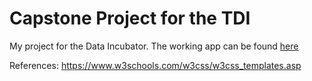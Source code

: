 # Capstone Project for the TDI 

My project for the Data Incubator.
The working app can be found [here]()  


References:
https://www.w3schools.com/w3css/w3css_templates.asp